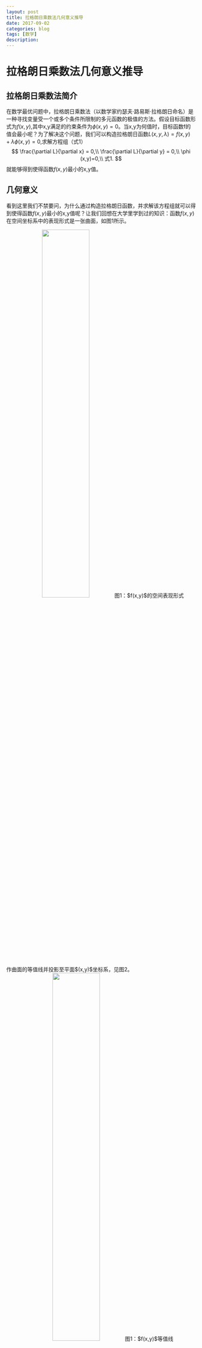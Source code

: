 ```yaml
---
layout: post
title: 拉格朗日乘数法几何意义推导
date: 2017-09-02
categories: blog
tags: [数学]
description: 
---
```

# 拉格朗日乘数法几何意义推导

## 拉格朗日乘数法简介
在数学最优问题中，拉格朗日乘数法（以数学家约瑟夫·路易斯·拉格朗日命名）是一种寻找变量受一个或多个条件所限制的多元函数的极值的方法。假设目标函数形式为$f(x,y)$,其中x,y满足的约束条件为$\phi (x,y)=0$。当x,y为何值时，目标函数f的值会最小呢？为了解决这个问题，我们可以构造拉格朗日函数$L(x,y,\lambda)=f(x,y)+\lambda \phi (x,y)=0$,求解方程组（式1）
$$
\frac{\partial L}{\partial x} = 0,\\
\frac{\partial L}{\partial y} = 0,\\
\phi (x,y)=0,\\
式1.
$$
就能够得到使得函数$f(x,y)$最小的x,y值。
## 几何意义
看到这里我们不禁要问，为什么通过构造拉格朗日函数，并求解该方程组就可以得到使得函数$f(x,y)$最小的x,y值呢？让我们回想在大学里学到过的知识：函数$f(x,y)$在空间坐标系中的表现形式是一张曲面，如图1所示。
<center>
<img src="https://fuerdi2.github.io/img/Lagarange_1.png" width = "50%">
图1：$f(x,y)$的空间表现形式
</center>
作曲面的等值线并投影至平面$(x,y)$坐标系，见图2。
<center>
<img src="https://fuerdi2.github.io/img/Lagarange_3.png" width = "50%">
图1：$f(x,y)$等值线
</center>
从图中我们可以看到，同一条等值线上$f(x,y)$相同。等值线圈向外扩大，$f(x,y)$的值也就增大；等值线圈向内收缩，$f(x,y)$的值也就越小。但是，由于约束条件$\phi (x,y)=0$使得等值线圈不可能无限向外扩大或者是向外缩小，函数$f(x,y)$的等值线与$\phi (x,y)=0$相切点，即为$f(x,y)$的极大值或者极小值点，见图3。
<center>
<img src="https://fuerdi2.github.io/img/Lagarange_2.png" width = "50%">
图1：$f(x,y)$等值线
</center>
点$(x^{\star},y^{\star})$为切点的充分必要条件是
$$
(\frac{\partial f}{\partial x^{\star}},\frac{\partial f}{\partial y^{\star}})= \gamma (\frac{\partial \phi}{\partial x^{\star}},\frac{\partial \phi}{\partial y^{\star}}),\\
\phi (x^{\star},y^{\star}) = 0,\\
\gamma = Constant,\\
式2.
$$
将（式2）展开得到
$$
\frac{\partial f}{\partial x^{\star}} = \gamma \frac{\partial \phi}{\partial x^{\star}},\\
\frac{\partial f}{\partial y^{\star}} = \gamma \frac{\partial \phi}{\partial y^{\star}},\\
\phi (x,y)=0,\\
\gamma = Constant,\\
式3
$$
一看到这里，是不是觉得非常熟悉，不就是类似于拉格朗日乘数法求解的展开式吗(式4)？
$$
\frac{\partial L}{\partial x} = \frac{\partial f}{\partial x^{\star}}+\lambda \frac{\partial \phi}{\partial x^{\star}}=0,\\
\frac{\partial L}{\partial y} = \frac{\partial f}{\partial y^{\star}}+\lambda \frac{\partial \phi}{\partial y^{\star}}=0,\\
\phi (x,y)=0,\\
式4
$$
使$\lambda = - \gamma$，（式4）就成了（式3）。